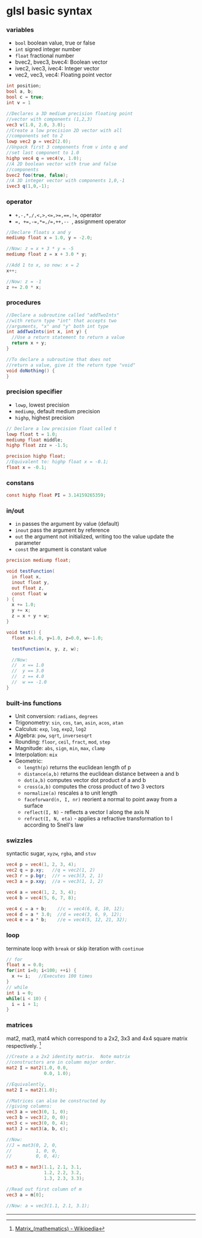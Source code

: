 # glsl basic syntax

### variables
- `bool` boolean value, true or false
- `int` signed integer number
- `float` fractional number
- bvec2, bvec3, bvec4: Boolean vector
- ivec2, ivec3, ivec4: Integer vector
- vec2, vec3, vec4: Floating point vector
```glsl
int position;
bool a, b;
bool c = true;
int v = 1
```
```glsl
//Declares a 3D medium precision floating point
//vector with components (1,2,3)
vec3 v(1.0, 2.0, 3.0);
//Create a low precision 2D vector with all
//components set to 2
lowp vec2 p = vec2(2.0);  
//Unpack first 3 components from v into q and
//set last component to 1.0
highp vec4 q = vec4(v, 1.0);  
//A 2D boolean vector with true and false
//components
bvec2 foo(true, false);
//A 3D integer vector with components 1,0,-1
ivec3 q(1,0,-1);
```

### operator
- `+,-,*,/,<,>,<=,>=,==,!=`, operator
- `=, +=,-=,*=,/=,++,-- `, assignment operator

```glsl
//Declare floats x and y
mediump float x = 1.0, y = -2.0;

//Now: z = x + 3 * y = -5
mediump float z = x + 3.0 * y;

//Add 1 to x, so now: x = 2
x++;  

//Now: z = -1
z += 2.0 * x;
```

### procedures
```glsl
//Declare a subroutine called "addTwoInts"
//with return type "int" that accepts two
//arguments, "x" and "y" both int type
int addTwoInts(int x, int y) {
  //Use a return statement to return a value
  return x + y;
}

//To declare a subroutine that does not
//return a value, give it the return type "void"
void doNothing() {
}
```

### precision specifier
- `lowp`, lowest precision
- `mediump`, default medium precision
- `highp`, highest precision  
```glsl
// Declare a low precision float called t
lowp float t = 1.0;  
mediump float middle;
highp float zzz = -1.5;
```
```glsl
precision highp float;  
//Equivalent to: highp float x = -0.1;
float x = -0.1;  
```

### constans
```glsl
const highp float PI = 3.14159265359;
```
### in/out
- `in` passes the argument by value (default)
- `inout` pass the argument by reference
- `out` the argument not initialized, writing too the value update the parameter
- `const` the argument is constant value  
```glsl
precision mediump float;

void testFunction(
  in float x,
  inout float y,
  out float z,
  const float w
) {
  x += 1.0;
  y += x;
  z = x + y + w;
}

void test() {
  float x=1.0, y=1.0, z=0.0, w=-1.0;

  testFunction(x, y, z, w);

  //Now:
  //  x == 1.0
  //  y == 3.0
  //  z == 4.0
  //  w == -1.0
}
```

### built-ins functions
- Unit conversion: `radians`, `degrees`
- Trigonometry: `sin`, `cos`, `tan`, `asin`, `acos`, `atan`
- Calculus: `exp`, `log`, `exp2`, `log2`
- Algebra: `pow`, `sqrt`, `inversesqrt`
- Rounding: `floor`, `ceil`, `fract`, `mod`, `step`
- Magnitude: `abs`, `sign`, `min`, `max`, `clamp`
- Interpolation: `mix`
- Geometric: 
    + `length(p)` returns the euclidean length of p
    + `distance(a,b)` returns the euclidean distance between a and b
    + `dot(a,b)` computes vector dot product of a and b
    + `cross(a,b)` computes the cross product of two 3 vectors
    + `normalize(a)` rescales a to unit length
    + `faceforward(n, I, nr)` reorient a normal to point away from a surface
    + `reflect(I, N)` - reflects a vector I along the axis N
    + `refract(I, N, eta)` - applies a refractive transformation to I according to Snell's law

### swizzles
syntactic sugar, `xyzw`, `rgba`, and `stuv`
```glsl
vec4 p = vec4(1, 2, 3, 4);
vec2 q = p.xy;   //q = vec2(1, 2)
vec3 r = p.bgr;  //r = vec3(3, 2, 1)
vec3 a = p.xxy;  //a = vec3(1, 1, 2)
```
```glsl
vec4 a = vec4(1, 2, 3, 4);
vec4 b = vec4(5, 6, 7, 8);

vec4 c = a + b;    //c = vec4(6, 8, 10, 12);
vec4 d = a * 3.0;  //d = vec4(3, 6, 9, 12);
vec4 e = a * b;    //e = vec4(5, 12, 21, 32);
```

### loop
terminate loop with `break` or skip iteration with `continue`
```glsl
// for
float x = 0.0;
for(int i=0; i<100; ++i) {
  x += i;   //Executes 100 times
}
// while
int i = 0;
while(i < 10) {
  i = i + 1;
}
```

### matrices
 mat2, mat3, mat4 which correspond to a 2x2, 3x3 and 4x4 square matrix respectively. [^Matrix]
```glsl
//Create a a 2x2 identity matrix.  Note matrix
//constructors are in column major order.
mat2 I = mat2(1.0, 0.0,
              0.0, 1.0);

//Equivalently,
mat2 I = mat2(1.0);

//Matrices can also be constructed by
//giving columns:
vec3 a = vec3(0, 1, 0);
vec3 b = vec3(2, 0, 0);
vec3 c = vec3(0, 0, 4);
mat3 J = mat3(a, b, c);

//Now:
//J = mat3(0, 2, 0,
//         1, 0, 0,
//         0, 0, 4);
```
```glsl
mat3 m = mat3(1.1, 2.1, 3.1,
              1.2, 2.2, 3.2,
              1.3, 2.3, 3.3);

//Read out first column of m
vec3 a = m[0];

//Now: a = vec3(1.1, 2.1, 3.1);
```

---
[^Matrix]: [Matrix_(mathematics) - Wikipedia](https://en.wikipedia.org/wiki/Matrix_(mathematics))